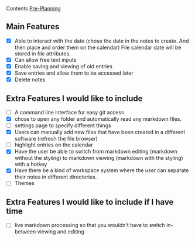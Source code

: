 
Contents
[Pre-Planning](PrePlanning/Pre-Planning)
## Main Features

* [x] Able to interact with the date (chose the date in the notes to create. And then place and order them on the calendar) File calendar date will be stored in file attributes.
* [x] Can allow free text inputs
* [x] Enable saving and viewing of old entries
* [x] Save entries and allow them to be accessed later
* [x] Delete notes

## Extra Features I would like to include

 - [ ] A command line interface for easy git access
 - [x] chose to open any folder and automatically read any markdown files. 
 - [ ] settings page to specify different things
 - [x] Users can manually add new files that have been created in a different software (refresh the file browser)
 - [ ] highlight entries on the calendar
 - [x] Have the user be able to switch from markdown editing (markdown without the styling) to markdown viewing (markdown with the styling) with a hotkey
 - [x] Have there be a kind of workspace system where the user can separate their notes in different directories.
 - [ ] Themes
## Extra Features I would like to include if I have time
- [ ] live markdown processing so that you wouldn't have to switch in-between viewing and editing